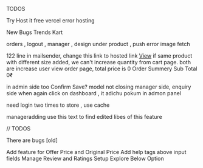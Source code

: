 TODOS

Try Host it free
vercel error hosting

New Bugs Trends Kart

orders , logout , manager , design under product , push error image fetch 

122 line in mailsender, change this link to hosted link
                      <a href="http://localhost:5173/manager/enquiries" target="_blank" class="view-button">View</a>
if same product with different size added, we can't increase quantity from cart page. both are increase 
user view order page, total price is 0 
Order Summery
Sub Total
0₹

in admin side too 
Confirm Save? model not closing manager side, enquiry side
when again click on dashboard , it adichu pokum in admon panel

need login two times to store , use cache


manageradding
use this text to find edited libes of this feature

// TODOS

There are bugs [old]

Add feature for Offer Price and Original Price
Add help tags above input fields
Manage Review and Ratings
Setup Explore Below Option

